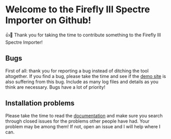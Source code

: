 # Welcome to the Firefly III Spectre Importer on Github!

:+1::tada: Thank you for taking the time to contribute something to the Firefly III Spectre Importer!

## Bugs

First of all: thank you for reporting a bug instead of ditching the tool altogether. If you find a bug, please take the time and see if the [demo site](https://demo.firefly-iii.org/) is also suffering from this bug. Include as many log files and details as you think are necessary. Bugs have a lot of priority! 

## Installation problems

Please take the time to read the [documentation](https://firefly-iii.gitbook.io/firefly-iii-spectre-importer/) and make sure you search through closed issues for the problems other people have had. Your problem may be among them! If not, open an issue and I will help where I can.
